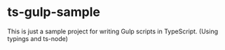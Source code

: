 # ts-gulp-sample
This is just a sample project for writing Gulp scripts in TypeScript. (Using typings and ts-node)
